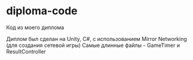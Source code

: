 # diploma-code
Код из моего диплома

Диплом был сделан на Unity, C#, с использованием Mirror Networking (для создания сетевой игры)
Самые длинные файлы - GameTimer и ResultController
